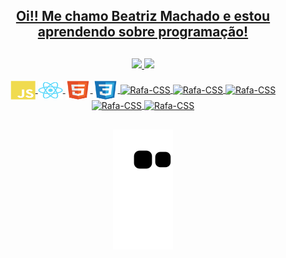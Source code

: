 <div align="center">
  <a href="https://github.com/BeatrizUser">
  <h2>Oi!! Me chamo Beatriz Machado e estou aprendendo sobre programação!<h2>
</div>
<div align="center">
  <a href="https://github.com/BeatrizUser">
  <img height="150em" src="https://github-readme-stats.vercel.app/api?username=BeatrizUser&show_icons=true&theme=dracula&include_all_commits=true&count_private=true"/>
  <img height="150em" src="https://github-readme-stats.vercel.app/api/top-langs/?username=BeatrizUser&layout=compact&langs_count=7&theme=dracula"/>
</div>
<div style="display: inline_block"><br>
<div align="center">
  <img align="center" alt="Rafa-Js" height="30" width="40" src="https://raw.githubusercontent.com/devicons/devicon/master/icons/javascript/javascript-plain.svg">
  <img align="center" alt="Rafa-React" height="30" width="40" src="https://raw.githubusercontent.com/devicons/devicon/master/icons/react/react-original.svg">
  <img align="center" alt="Rafa-HTML" height="30" width="40" src="https://raw.githubusercontent.com/devicons/devicon/master/icons/html5/html5-original.svg">
  <img align="center" alt="Rafa-CSS" height="30" width="40" src="https://raw.githubusercontent.com/devicons/devicon/master/icons/css3/css3-original.svg">
  <img align="center" alt="Rafa-CSS" height="30" width="40" src="https://raw.github.com/devicons/devicon/blob/master/icons/amazonwebservices/amazonwebservices-original.svg">
  <img align="center" alt="Rafa-CSS" height="30" width="40" src="https://raw.github.com/devicons/devicon/blob/master/icons/bootstrap/bootstrap-original.svg">
  <img align="center" alt="Rafa-CSS" height="30" width="40" src="https://raw.github.com/devicons/devicon/blob/master/icons/django/django-plain-wordmark.svg">
  <img align="center" alt="Rafa-CSS" height="30" width="40" src="https://raw.github.com/devicons/devicon/blob/master/icons/git/git-original.svg">
  <img align="center" alt="Rafa-CSS" height="30" width="40" src="https://raw.github.com/devicons/devicon/blob/master/icons/linux/linux-original.svg">
 </div>
</div>
  
  ##
 
<div align="center"> 
 
  ![Snake animation](https://github.com/rafaballerini/rafaballerini/blob/output/github-contribution-grid-snake.svg)
 
</div>
